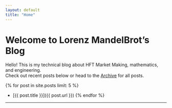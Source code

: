 ```yaml
---
layout: default
title: "Home"
---
```


# Welcome to Lorenz MandelBrot’s Blog

Hello! This is my technical blog about HFT Market Making, mathematics, and engineering.  
Check out recent posts below or head to the [Archive](archive.md) for all posts.

{% for post in site.posts limit: 5 %}
- [{{ post.title }}]({{ post.url }})
{% endfor %}

---